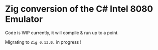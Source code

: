 # Zig conversion of the C# Intel 8080 Emulator

Code is WIP currently, it will compile & run up to a point.

Migrating to `Zig 0.13.0.` in progress !
